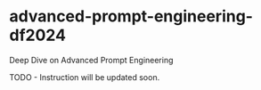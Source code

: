 # advanced-prompt-engineering-df2024
Deep Dive on Advanced Prompt Engineering

TODO - Instruction will be updated soon.
